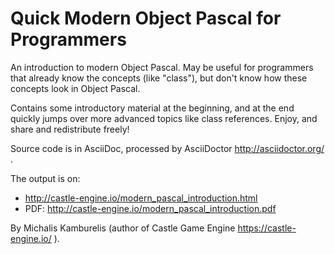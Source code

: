# Quick Modern Object Pascal for Programmers

An introduction to modern Object Pascal. May be useful for programmers that already know the concepts (like "class"), but don't know how these concepts look in Object Pascal.

Contains some introductory material at the beginning, and at the end quickly jumps over more advanced topics like class references. Enjoy, and share and redistribute freely!

Source code is in AsciiDoc, processed by AsciiDoctor http://asciidoctor.org/ .

The output is on:
* http://castle-engine.io/modern_pascal_introduction.html
* PDF: http://castle-engine.io/modern_pascal_introduction.pdf

By Michalis Kamburelis (author of Castle Game Engine https://castle-engine.io/ ).
